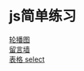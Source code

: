 # js简单练习
[轮播图](https://jiaqi017.github.io/js/slider_test/slider.html)   
[留言墙](https://jiaqi017.github.io/js/msg-board/Index.html)   
[表格 select](https://jiaqi017.github.io/js/data_test/index.html)   
